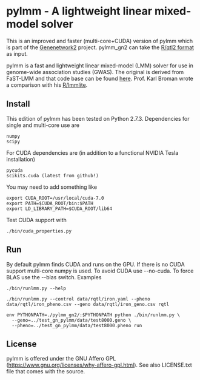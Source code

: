 # pylmm - A lightweight linear mixed-model solver

This is an improved and faster (multi-core+CUDA) version of pylmm which is part of the
[Genenetwork2](https://github.com/genenetwork) project. pylmm_gn2 can
take the [R/qtl2 format](http://kbroman.org/qtl2/assets/vignettes/input_files.html) as input.

pylmm is a fast and lightweight linear mixed-model (LMM) solver for
use in genome-wide association studies (GWAS). The original is derived
from FaST-LMM and that code base can be found
[here](https://github.com/nickFurlotte/pylmm). Prof. Karl Broman wrote
a comparison with his
[R/lmmlite](http://kbroman.org/lmmlite/assets/lmmlite.html).

## Install

This edition of pylmm has been tested on Python 2.7.3. Dependencies for single
and multi-core use are

    numpy
    scipy

For CUDA dependencies are (in addition to a functional NVIDIA Tesla installation)

    pycuda
    scikits.cuda (latest from github!)

You may need to add something like

    export CUDA_ROOT=/usr/local/cuda-7.0
    export PATH=$CUDA_ROOT/bin:$PATH
    export LD_LIBRARY_PATH=$CUDA_ROOT/lib64

Test CUDA support with

    ./bin/cuda_properties.py

## Run

By default pylmm finds CUDA and runs on the GPU. If there is no CUDA
support multi-core numpy is used. To avoid CUDA use --no-cuda. To
force BLAS use the --blas switch. Examples

    ./bin/runlmm.py --help

    ./bin/runlmm.py --control data/rqtl/iron.yaml --pheno data/rqtl/iron_pheno.csv --geno data/rqtl/iron_geno.csv rqtl

    env PYTHONPATH=./pylmm_gn2/:$PYTHONPATH python ./bin/runlmm.py \
      --geno=../test_gn_pylmm/data/test8000.geno \
      --pheno=../test_gn_pylmm/data/test8000.pheno run

## License

pylmm is offered under the GNU Affero GPL (https://www.gnu.org/licenses/why-affero-gpl.html).
See also LICENSE.txt file that comes with the source.
